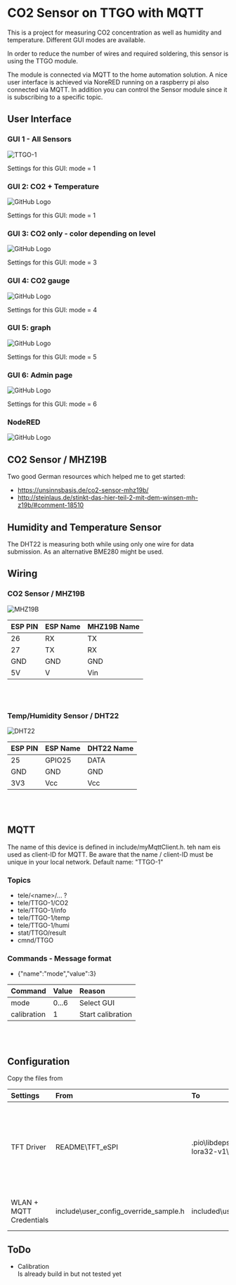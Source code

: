 # CO2 Sensor on TTGO with MQTT

This is a project for measuring CO2 concentration as well as humidity and temperature. Different GUI modes are available.

In order to reduce the number of wires and required soldering, this sensor is using the TTGO module.

The module is connected via MQTT to the home automation solution.
A nice user interface is achieved via NoreRED running on a raspberry pi also connected via MQTT.
In addition you can control the Sensor module since it is subscribing to a specific topic.

## User Interface

### GUI 1 - All Sensors

![TTGO-1](README/images/TTGO-1.jpg)

Settings for this GUI: mode = 1

### GUI 2: CO2 + Temperature

![GitHub Logo](README/images/TTGO-2.jpg)

Settings for this GUI: mode = 1

### GUI 3: CO2 only - color depending on level

![GitHub Logo](README/images/TTGO-3.jpg)

Settings for this GUI: mode = 3

### GUI 4: CO2 gauge

![GitHub Logo](README/images/TTGO-4.jpg)

Settings for this GUI: mode = 4

### GUI 5: graph

![GitHub Logo](README/images/TTGO-5.jpg)

Settings for this GUI: mode = 5

### GUI 6: Admin page

![GitHub Logo](README/images/TTGO-6.jpg)

Settings for this GUI: mode = 6

### NodeRED

![GitHub Logo](README/images/TTGO-NodeRED.png)

## CO2 Sensor / MHZ19B

Two good German resources which helped me to get started:

- https://unsinnsbasis.de/co2-sensor-mhz19b/
- http://steinlaus.de/stinkt-das-hier-teil-2-mit-dem-winsen-mh-z19b/#comment-18510

## Humidity and Temperature Sensor

The DHT22 is measuring both while using only one wire for data submission. As an alternative BME280 might be used.

## Wiring

### CO2 Sensor / MHZ19B

![MHZ19B](./images/TTGO-MHZ19B-PIN.png)

| ESP PIN | ESP Name | MHZ19B Name |
| ------- | -------- | ----------- |
| 26      | RX       | TX          |
| 27      | TX       | RX          |
| GND     | GND      | GND         |
| 5V      | V        | Vin         |
<br><br>

### Temp/Humidity Sensor / DHT22

![DHT22](./images/TTGO-DHT22-PIN.png)

| ESP PIN | ESP Name | DHT22 Name |
| ------- | -------- | ---------- |
| 25      | GPIO25   | DATA       |
| GND     | GND      | GND        |
| 3V3     | Vcc      | Vcc        |

<br><br>

## MQTT

The name of this device is defined in include/myMqttClient.h.
teh nam eis used as client-ID for MQTT.
Be aware that the name / client-ID must be unique in your local network.
Default name: "TTGO-1"

### Topics

- tele/\<name\>/... ?
- tele/TTGO-1/CO2
- tele/TTGO-1/info
- tele/TTGO-1/temp
- tele/TTGO-1/humi
- stat/TTGO/result
- cmnd/TTGO

### Commands - Message format

- {"name":"mode","value":3}

| Command     | Value | Reason            |
| :---------- | :---- | :---------------- |
| mode        | 0...6 | Select GUI        |
| calibration | 1     | Start calibration |

<br><br>

## Configuration

Copy the files from

| Settings                | From                                  | To                                        | Reason                                                                                            |
| :---------------------- | :------------------------------------ | :---------------------------------------- | :------------------------------------------------------------------------------------------------ |
| TFT Driver              | README\TFT_eSPI                       | .pio\libdeps\TTGO-MQTT-lora32-v1\TFT_eSPI | You need to select the correct TFT driver in the library, otherwise the screen will just be black |
| WLAN + MQTT Credentials | include\user_config_override_sample.h | included\user_config_override.h           | Modify this to match your credentials.                                                            |

## ToDo

- Calibration   
Is already build in but not tested yet
